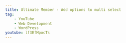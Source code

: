 ```yaml
---
title: Ultimate Member - Add options to multi select
tag:
    - YouTube
    - Web Development
    - WordPress
youtube: lf3EfMpocTs
---
```


